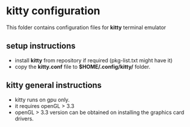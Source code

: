 # kitty configuration
This folder contains configuration files for **kitty** terminal emulator

## setup instructions
* install **kitty** from repository if required (pkg-list.txt might have it)
* copy the **kitty.conf** file to **$HOME/.config/kitty/** folder.

## kitty general instructions
* kitty runs on gpu only.
* it requires openGL > 3.3
* openGL > 3.3 version can be obtained on installing the graphics card drivers.
